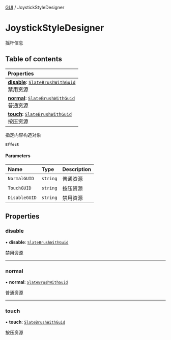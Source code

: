 [GUI](../groups/GUI.GUI.md) / JoystickStyleDesigner

# JoystickStyleDesigner <Badge type="tip" text="Class" /> <Score text="JoystickStyleDesigner" />

摇杆信息

## Table of contents

| Properties |
| :-----|
| **[disable](UI.JoystickStyleDesigner.md#disable)**: [`SlateBrushWithGuid`](UI.SlateBrushWithGuid.md) <br> 禁用资源|
| **[normal](UI.JoystickStyleDesigner.md#normal)**: [`SlateBrushWithGuid`](UI.SlateBrushWithGuid.md) <br> 普通资源|
| **[touch](UI.JoystickStyleDesigner.md#touch)**: [`SlateBrushWithGuid`](UI.SlateBrushWithGuid.md) <br> 按压资源|

指定内容构造对象

**`Effect`**


#### Parameters

| Name | Type | Description |
| :------ | :------ | :------ |
| `NormalGUID` | `string` | 普通资源 |
| `TouchGUID` | `string` | 按压资源 |
| `DisableGUID` | `string` | 禁用资源 |

## Properties

### disable <Score text="disable" /> 

• **disable**: [`SlateBrushWithGuid`](UI.SlateBrushWithGuid.md)

禁用资源

___

### normal <Score text="normal" /> 

• **normal**: [`SlateBrushWithGuid`](UI.SlateBrushWithGuid.md)

普通资源

___

### touch <Score text="touch" /> 

• **touch**: [`SlateBrushWithGuid`](UI.SlateBrushWithGuid.md)

按压资源
